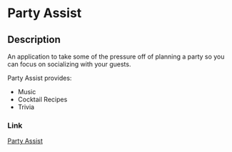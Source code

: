 # Party Assist

## Description
An application to take some of the pressure off of planning a party so you can focus on socializing with your guests.

Party Assist provides:
- Music
- Cocktail Recipes
- Trivia

### Link
[Party Assist](https://albenchris.github.io/party-assist/)